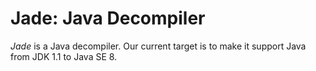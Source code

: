 # Jade: Java Decompiler

*Jade* is a Java decompiler.
Our current target is to make it support Java from JDK 1.1 to Java SE 8.

